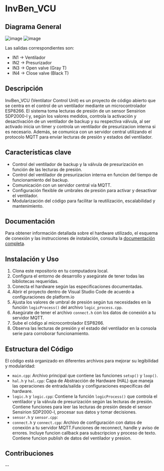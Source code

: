 # InvBen_VCU
## Diagrama General
![image](https://github.com/LaurusAg/InvBen_VCU/assets/112956184/179796f9-37e7-41ea-9939-64df46fd6628)
![image](https://github.com/LaurusAg/InvBen_VCU/assets/112956184/c8007882-5fec-4a4d-a12c-d2e135ce335d)

Las salidas correspondientes son:
- IN1 → Ventilador
- IN2 → Presurizador
- IN3 → Open valve (Gray T)
- IN4 → Close valve (Black T)
## Descripción

InvBen_VCU (Ventilator Control Unit) es un proyecto de código abierto que se centra en el control de un ventilador mediante un microcontrolador ESP8266. El sistema toma lecturas de presión de un sensor Sensirion SDP2000-l y, según los valores medidos, controla la activación y desactivación de un ventilador de backup y su respectiva válvula, al ser activado inicia un timer y controla un ventilador de presurizacion interna si es necesario. Además, se comunica con un servidor central utilizando el protocolo MQTT para enviar lecturas de presión y estados del ventilador.

## Características clave

- Control del ventilador de backup y la válvula de presurización en función de las lecturas de presión.
- Control del ventilador de presurizacion interna en funcion del tiempo de funcionamiento del backup.
- Comunicación con un servidor central vía MQTT.
- Configuración flexible de umbrales de presión para activar y desactivar el ventilador.
- Modularización del código para facilitar la reutilización, escalabilidad y mantenimiento.

## Documentación

Para obtener información detallada sobre el hardware utilizado, el esquema de conexión y las instrucciones de instalación, consulta la [documentación completa](https://docs.google.com/document/d/1er2ryaZUrqvdSAgWftjVdzeU2lDJZCezcVUX3w-lUkQ/edit#heading=h.yx1uad71hza5).

## Instalación y Uso

1. Clona este repositorio en tu computadora local.
2. Configura el entorno de desarrollo y asegúrate de tener todas las bibliotecas requeridas.
3. Conecta el hardware según las especificaciones documentadas.
4. Abrir el proyecto dentro de Visual Studio Code de acuerdo a configuraciones de platform.io
5. Ajusta los valores de umbral de presión según tus necesidades en la función `logicProcess()` del archivo `logic_process.cpp`.
6. Asegúrate de tener el archivo `connect.h` con los datos de conexión a tu servidor MQTT.
7. Sube el código al microcontrolador ESP8266.
8. Observa las lecturas de presión y el estado del ventilador en la consola serie para corroborar funcionamiento.

## Estructura del Código

El código está organizado en diferentes archivos para mejorar su legibilidad y modularidad:

- `main.cpp`: Archivo principal que contiene las funciones `setup()` y `loop()`.
- `hal.h` y `hal.cpp`: Capa de Abstracción de Hardware (HAL) que maneja las operaciones de entrada/salida y configuraciones específicas del hardware.
- `logic.h` y `logic.cpp`: Contiene la función `logicProcess()` que controla el ventilador y la válvula de presurización según las lecturas de presión. Contiene funciones para leer las lecturas de presión desde el sensor Sensirion SDP2000-l, procesar sus datos y tomar decisiones.
- `sensor.h` y `sensor.cpp`: 
- `connect.h` y `connect.cpp`: Archivo de configuración con datos de conexión a tu servidor MQTT.Funciones de reconnect, handle y aviso de errores. Incluye funcion callback para subscripcion y proceso de texto. Contiene funcion publish de datos del ventilador y presion. 

## Contribuciones

--

